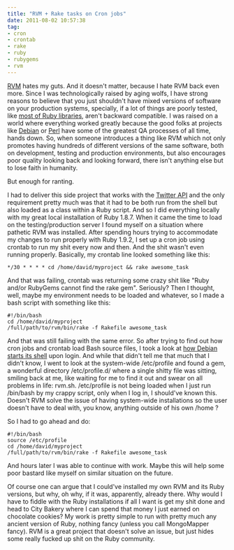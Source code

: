 ```yaml
---
title: "RVM + Rake tasks on Cron jobs"
date: 2011-08-02 10:57:38
tag:
- cron
- crontab
- rake
- ruby
- rubygems
- rvm
---
```

<a href="https://rvm.io/">RVM</a> hates my guts. And it doesn't matter, because I hate RVM back even more. Since I was technologically raised by aging wolfs, I have strong reasons to believe that you just shouldn't have mixed versions of software on your production systems, specially, if a lot of things are poorly tested, like <a href="http://rubygems.org/">most of Ruby libraries</a>, aren't backward compatible. I was raised on a world where everything worked greatly because the good folks at projects like <a href="http://www.debian.org/">Debian</a> or <a href="http://search.cpan.org/">Perl</a> have some of the greatest QA processes of all time, hands down. So, when someone introduces a thing like RVM which not only promotes having hundreds of different versions of the same software, both on development, testing and production environments, but also encourages poor quality looking back and looking forward, there isn't anything else but to lose faith in humanity.

But enough for ranting.

I had to deliver this side project that works with the <a href="http://dev.twitter.com/">Twitter API</a> and the only requirement pretty much was that it had to be both run from the shell but also loaded as a class within a Ruby script. And so I did everything locally with my great local installation of Ruby 1.8.7. When it came the time to load on the testing/production server I found myself on a situation where pathetic RVM was installed. After spending hours trying to accommodate my changes to run properly with Ruby 1.9.2, I set up a cron job using crontab to run my shit every now and then. And the shit wasn't even running properly. Basically, my crontab line looked something like this:

    */30 * * * * cd /home/david/myproject && rake awesome_task

And that was failing, crontab was returning some crazy shit like "Ruby and/or RubyGems cannot find the rake gem". Seriously? Then I thought, well, maybe my environment needs to be loaded and whatever, so I made a bash script with something like this:

    #!/bin/bash
    cd /home/david/myproject
    /full/path/to/rvm/bin/rake -f Rakefile awesome_task

And that was still failing with the same error. So after trying to find out how cron jobs and crontab load Bash source files, I took a look at <a href="http://wiki.debian.org/DotFiles">how Debian starts its shell</a> upon login. And while that didn't tell me that much that I didn't know, I went to look at the system-wide /etc/profile and found a gem, a wonderful directory /etc/profile.d/ where a single shitty file was sitting, smiling back at me, like waiting for me to find it out and swear on all problems in life: rvm.sh. /etc/profile is not being loaded when I just run /bin/bash by my crappy script, only when I log in, I should've known this. Doesn't RVM solve the issue of having system-wide installations so the user doesn't have to deal with, you know, anything outside of his own /home ?

So I had to go ahead and do:

    #!/bin/bash
    source /etc/profile
    cd /home/david/myproject
    /full/path/to/rvm/bin/rake -f Rakefile awesome_task

And hours later I was able to continue with work. Maybe this will help some poor bastard like myself on similar situation on the future.

Of course one can argue that I could've installed my own RVM and its Ruby versions, but why, oh why, if it was, apparently, already there. Why would I have to fiddle with the Ruby installations if all I want is get my shit done and head to City Bakery where I can spend that money I just earned on chocolate cookies? My work is pretty simple to run with pretty much any ancient version of Ruby, nothing fancy (unless you call MongoMapper fancy). RVM is a great project that doesn't solve an issue, but just hides some really fucked up shit on the Ruby community.

